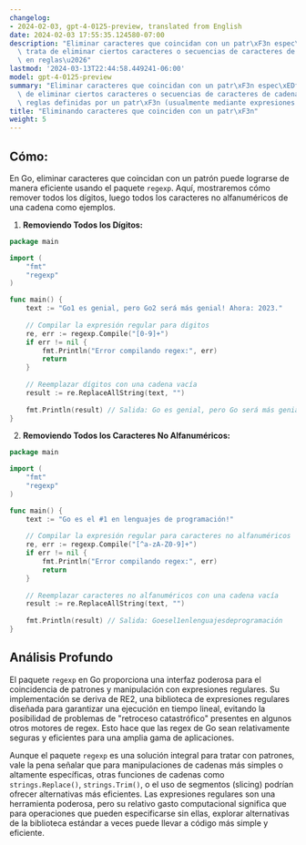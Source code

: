 ```yaml
---
changelog:
- 2024-02-03, gpt-4-0125-preview, translated from English
date: 2024-02-03 17:55:35.124580-07:00
description: "Eliminar caracteres que coincidan con un patr\xF3n espec\xEDfico se\
  \ trata de eliminar ciertos caracteres o secuencias de caracteres de cadenas, basado\
  \ en reglas\u2026"
lastmod: '2024-03-13T22:44:58.449241-06:00'
model: gpt-4-0125-preview
summary: "Eliminar caracteres que coincidan con un patr\xF3n espec\xEDfico se trata\
  \ de eliminar ciertos caracteres o secuencias de caracteres de cadenas, basado en\
  \ reglas definidas por un patr\xF3n (usualmente mediante expresiones regulares)."
title: "Eliminando caracteres que coinciden con un patr\xF3n"
weight: 5
---
```


## Cómo:
En Go, eliminar caracteres que coincidan con un patrón puede lograrse de manera eficiente usando el paquete `regexp`. Aquí, mostraremos cómo remover todos los dígitos, luego todos los caracteres no alfanuméricos de una cadena como ejemplos.

1. **Removiendo Todos los Dígitos:**

```go
package main

import (
    "fmt"
    "regexp"
)

func main() {
    text := "Go1 es genial, pero Go2 será más genial! Ahora: 2023."
	
    // Compilar la expresión regular para dígitos
    re, err := regexp.Compile("[0-9]+")
    if err != nil {
        fmt.Println("Error compilando regex:", err)
        return
    }
	
    // Reemplazar dígitos con una cadena vacía
    result := re.ReplaceAllString(text, "")
	
    fmt.Println(result) // Salida: Go es genial, pero Go será más genial! Ahora: .
}
```

2. **Removiendo Todos los Caracteres No Alfanuméricos:**

```go
package main

import (
    "fmt"
    "regexp"
)

func main() {
    text := "Go es el #1 en lenguajes de programación!"
	
    // Compilar la expresión regular para caracteres no alfanuméricos
    re, err := regexp.Compile("[^a-zA-Z0-9]+")
    if err != nil {
        fmt.Println("Error compilando regex:", err)
        return
    }
	
    // Reemplazar caracteres no alfanuméricos con una cadena vacía
    result := re.ReplaceAllString(text, "")
	
    fmt.Println(result) // Salida: Goesel1enlenguajesdeprogramación
}
```

## Análisis Profundo
El paquete `regexp` en Go proporciona una interfaz poderosa para el coincidencia de patrones y manipulación con expresiones regulares. Su implementación se deriva de RE2, una biblioteca de expresiones regulares diseñada para garantizar una ejecución en tiempo lineal, evitando la posibilidad de problemas de "retroceso catastrófico" presentes en algunos otros motores de regex. Esto hace que las regex de Go sean relativamente seguras y eficientes para una amplia gama de aplicaciones.

Aunque el paquete `regexp` es una solución integral para tratar con patrones, vale la pena señalar que para manipulaciones de cadenas más simples o altamente específicas, otras funciones de cadenas como `strings.Replace()`, `strings.Trim()`, o el uso de segmentos (slicing) podrían ofrecer alternativas más eficientes. Las expresiones regulares son una herramienta poderosa, pero su relativo gasto computacional significa que para operaciones que pueden especificarse sin ellas, explorar alternativas de la biblioteca estándar a veces puede llevar a código más simple y eficiente.
